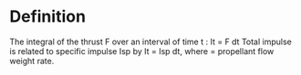 # Definition

The integral of the thrust F over an interval of time t : It = F dt
Total impulse is related to specific impulse Isp by It = Isp dt, where =
propellant flow weight rate.
